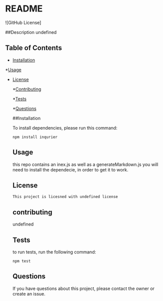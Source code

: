 # README
  ![GitHub License]

  ##Description 
  undefined

  ## Table of Contents 

  * [Installation](#intallation)

  *[Usage](#usage)
  
* [License](#license)

  *[Contributing](#contributing)

  *[Tests](#tests)

  *[Questions](#questions)

  ##Installation 

  To install dependencies, please run this command: 
  ```
  npm install inqurier
  ```

  ## Usage 
  this repo contains an inex.js as well as a generateMarkdown.js you will need to install the dependecie, in order to get it to work.
  ## License
      This project is licesned with undefined license

  ## contributing 

  undefined

  ## Tests 

  to run tests, run the following command: 

  ```
  npm test
  ```

  ## Questions 

  If you have questions about this project, please contact the owner or create an issue.
  


